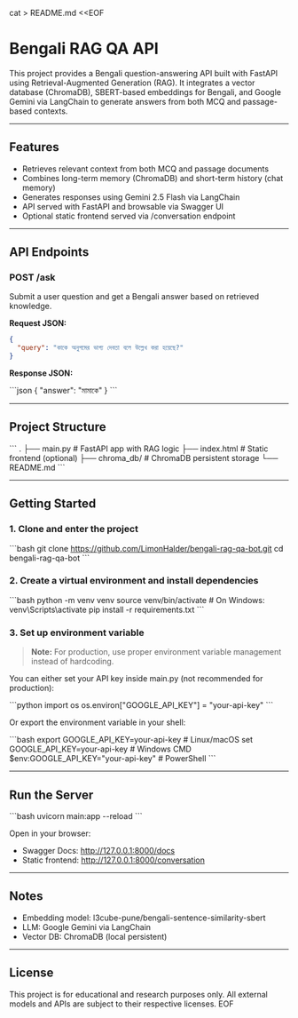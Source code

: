 cat > README.md <<EOF
# Bengali RAG QA API

This project provides a Bengali question-answering API built with FastAPI using Retrieval-Augmented Generation (RAG). It integrates a vector database (ChromaDB), SBERT-based embeddings for Bengali, and Google Gemini via LangChain to generate answers from both MCQ and passage-based contexts.

---

## Features

- Retrieves relevant context from both MCQ and passage documents  
- Combines long-term memory (ChromaDB) and short-term history (chat memory)  
- Generates responses using Gemini 2.5 Flash via LangChain  
- API served with FastAPI and browsable via Swagger UI  
- Optional static frontend served via /conversation endpoint  

---

## API Endpoints

### POST /ask

Submit a user question and get a Bengali answer based on retrieved knowledge.

**Request JSON:**

```json
{
  "query": "কাকে অনুপমের ভাগ্য দেবতা বলে উল্লেখ করা হয়েছে?"
}
```

**Response JSON:**

\`\`\`json
{
  "answer": "মামাকে"
}
\`\`\`

---

## Project Structure

\`\`\`
.
├── main.py                # FastAPI app with RAG logic
├── index.html             # Static frontend (optional)
├── chroma_db/             # ChromaDB persistent storage
└── README.md
\`\`\`

---

## Getting Started

### 1. Clone and enter the project

\`\`\`bash
git clone https://github.com/LimonHalder/bengali-rag-qa-bot.git
cd bengali-rag-qa-bot
\`\`\`

### 2. Create a virtual environment and install dependencies

\`\`\`bash
python -m venv venv
source venv/bin/activate       # On Windows: venv\\Scripts\\activate
pip install -r requirements.txt
\`\`\`

### 3. Set up environment variable

> **Note:** For production, use proper environment variable management instead of hardcoding.

You can either set your API key inside main.py (not recommended for production):

\`\`\`python
import os
os.environ["GOOGLE_API_KEY"] = "your-api-key"
\`\`\`

Or export the environment variable in your shell:

\`\`\`bash
export GOOGLE_API_KEY=your-api-key  # Linux/macOS
set GOOGLE_API_KEY=your-api-key     # Windows CMD
\$env:GOOGLE_API_KEY="your-api-key"  # PowerShell
\`\`\`

---

## Run the Server

\`\`\`bash
uvicorn main:app --reload
\`\`\`

Open in your browser:

- Swagger Docs: http://127.0.0.1:8000/docs  
- Static frontend: http://127.0.0.1:8000/conversation

---

## Notes

- Embedding model: l3cube-pune/bengali-sentence-similarity-sbert  
- LLM: Google Gemini via LangChain  
- Vector DB: ChromaDB (local persistent)

---

## License

This project is for educational and research purposes only. All external models and APIs are subject to their respective licenses.
EOF
